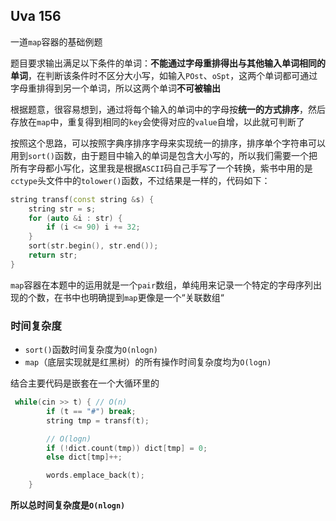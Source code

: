 ## Uva 156

一道`map`容器的基础例题

题目要求输出满足以下条件的单词：**不能通过字母重排得出与其他输入单词相同的单词**，在判断该条件时不区分大小写，如输入`POst`、`oSpt`，这两个单词都可通过字母重排得到另一个单词，所以这两个单词**不可被输出**

根据题意，很容易想到，通过将每个输入的单词中的字母按**统一的方式排序**，然后存放在`map`中，重复得到相同的`key`会使得对应的`value`自增，以此就可判断了

按照这个思路，可以按照字典序排序字母来实现统一的排序，排序单个字符串可以用到`sort()`函数，由于题目中输入的单词是包含大小写的，所以我们需要一个把所有字母都小写化，这里我是根据`ASCII`码自己手写了一个转换，紫书中用的是`cctype`头文件中的`tolower()`函数，不过结果是一样的，代码如下：
```c++
string transf(const string &s) {
    string str = s;
    for (auto &i : str) {
        if (i <= 90) i += 32;
    }
    sort(str.begin(), str.end());
    return str;
}
```

`map`容器在本题中的运用就是一个`pair`数组，单纯用来记录一个特定的字母序列出现的个数，在书中也明确提到`map`更像是一个“关联数组“

### 时间复杂度

- `sort()`函数时间复杂度为`O(nlogn)`
- `map`（底层实现就是红黑树）的所有操作时间复杂度均为`O(logn)`

结合主要代码是嵌套在一个大循环里的
```c++
 while(cin >> t) { // O(n)
        if (t == "#") break;
        string tmp = transf(t);

        // O(logn)
        if (!dict.count(tmp)) dict[tmp] = 0;
        else dict[tmp]++;

        words.emplace_back(t);
    }
```

**所以总时间复杂度是`O(nlogn)`**